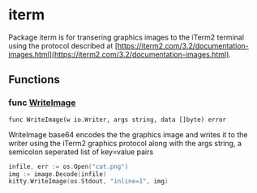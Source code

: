 # iterm

Package iterm is for transering graphics images to the iTerm2 terminal using
the protocol described at [https://iterm2.com/3.2/documentation-images.html](https://iterm2.com/3.2/documentation-images.html).

## Functions

### func [WriteImage](/term.go#L17)

`func WriteImage(w io.Writer, args string, data []byte) error`

WriteImage base64 encodes the the graphics image and writes it to the
writer using the iTerm2 graphics protocol along with the args string,
a semicolon seperated list of key=value pairs

```go
infile, err := os.Open("cat.png")
img := image.Decode(infile)
kitty.WriteImage(os.Stdout, "inline=1", img)
```
